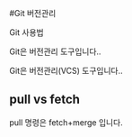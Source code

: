 #Git 버전관리

Git 사용법

Git은 버전관리 도구입니다..

Git은 버전관리(VCS) 도구입니다..

## pull vs fetch

pull 명령은 fetch+merge 입니다.
